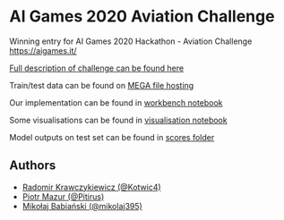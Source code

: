 # AI Games 2020 Aviation Challenge
Winning entry for AI Games 2020 Hackathon - Aviation Challenge https://aigames.it/

[Full description of challenge can be found here](AviationChallenge.pdf)

Train/test data can be found on [MEGA file hosting](https://mega.nz/#F!oVFkDaRB!LpOJ4CmglMtQk78gNCh3nA)

Our implementation can be found in [workbench notebook](workbench.ipynb)

Some visualisations can be found in [visualisation notebook](visualisation.ipynb)

Model outputs on test set can be found in [scores folder](scores)

## Authors

*  [Radomir Krawczykiewicz (@Kotwic4)](https://github.com/Kotwic4)
*  [Piotr Mazur (@Pitirus)](https://github.com/Pitirus)
*  [Mikołaj Babiański (@mikolaj395)](https://github.com/mikolaj395)

